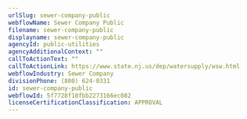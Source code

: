 ```yaml
---
urlSlug: sewer-company-public
webflowName: Sewer Company Public
filename: sewer-company-public
displayname: sewer-company-public
agencyId: public-utilities
agencyAdditionalContext: ""
callToActionText: ""
callToActionLink: https://www.state.nj.us/dep/watersupply/wsw.html
webflowIndustry: Sewer Company
divisionPhone: (800) 624-0331
id: sewer-company-public
webflowId: 5f7728f18fbb2273166ec082
licenseCertificationClassification: APPROVAL
---
```

